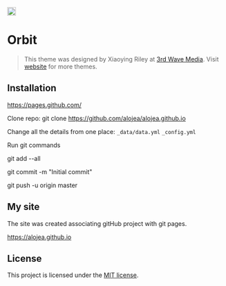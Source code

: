 <a href="https://jekyll-themes.com">
<img src="https://img.shields.io/badge/featured%20on-JT-red.svg" height="20" alt="Jekyll Themes Shield" >
</a>

# Orbit
> This theme was designed by Xiaoying Riley at [3rd Wave Media](http://themes.3rdwavemedia.com/). 
> Visit [website](http://themes.3rdwavemedia.com/) for more themes.


## Installation

https://pages.github.com/

Clone repo: 
git clone https://github.com/alojea/alojea.github.io

Change all the details from one place: 
``_data/data.yml``
``_config.yml``


Run git commands


git add --all

git commit -m "Initial commit"

git push -u origin master


## My site 

The site was created associating gitHub project with 
git pages. 

https://alojea.github.io


## License

This project is licensed under the [MIT license](LICENSE.txt).
